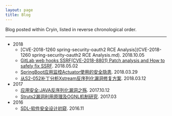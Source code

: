 ```yaml
---
layout: page
title: Blog
---
```


Blog posted within Cryin, listed in reverse chronological order.


---
* 2018
  * [CVE-2018-1260 spring-security-oauth2 RCE Analysis](CVE-2018-1260 spring-security-oauth2 RCE Analysis.md). 2018.10.05
  * [GitLab web hooks SSRF(CVE-2018-8801) Patch analysis and How to safely fix SSRF](GitLab_web_hooks_SSRF_Patch_analysis.md). 2018.05.02
  * [SpringBoot应用监控Actuator使用的安全隐患](springboot_actuator_security_tips.md). 2018.03.29
  * [从S2-052补丁分析Xstream反序列化漏洞修复方案](Fix-xstream-object-deserialization-via-White-Listing.md). 2018.03.12
* 2017
  * [应用安全:JAVA反序列化漏洞之殇](secure-development-java-deserialization-vulnerability.md). 2017.10.12
  * [Struts2漏洞利用原理及OGNL机制研究](struts2-vulnerability-analysis-and-OGNL-research.md). 2017.03
* 2016
  * [SDL-软件安全设计初窥](sdl-software-security-design.md). 2016.11
